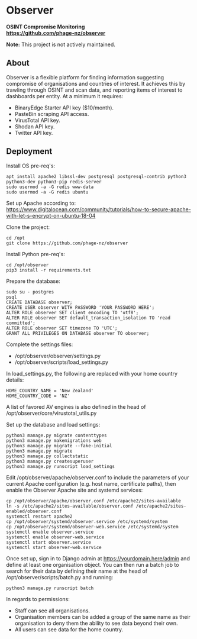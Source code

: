 # Observer
**OSINT Compromise Monitoring  
https://github.com/phage-nz/observer**

**Note:** This project is not actively maintained.

## About
Observer is a flexible platform for finding information suggesting compromise of organisations and countries of interest. It achieves this by trawling through OSINT and scan data, and reporting items of interest to dashboards per entity. At a minimum it requires:
- BinaryEdge Starter API key ($10/month).  
- PasteBin scraping API access.  
- VirusTotal API key.  
- Shodan API key.  
- Twitter API key.  

## Deployment
Install OS pre-req's:
```
apt install apache2 libssl-dev postgresql postgresql-contrib python3 python3-dev python3-pip redis-server
sudo usermod -a -G redis www-data
sudo usermod -a -G redis ubuntu
```

Set up Apache according to: https://www.digitalocean.com/community/tutorials/how-to-secure-apache-with-let-s-encrypt-on-ubuntu-18-04

Clone the project:
```
cd /opt
git clone https://github.com/phage-nz/observer
```

Install Python pre-req's:
```
cd /opt/observer
pip3 install -r requirements.txt
```

Prepare the database:
```
sudo su - postgres
psql
CREATE DATABASE observer;
CREATE USER observer WITH PASSWORD 'YOUR PASSWORD HERE';
ALTER ROLE observer SET client_encoding TO 'utf8';
ALTER ROLE observer SET default_transaction_isolation TO 'read committed';
ALTER ROLE observer SET timezone TO 'UTC';
GRANT ALL PRIVILEGES ON DATABASE observer TO observer;
```

Complete the settings files:
* /opt/observer/observer/settings.py  
* /opt/observer/scripts/load_settings.py  

In load_settings.py, the following are replaced with your home country details:
```
HOME_COUNTRY_NAME = 'New Zealand'
HOME_COUNTRY_CODE = 'NZ'
```

A list of favored AV engines is also defined in the head of /opt/observer/core/virustotal_utils.py

Set up the database and load settings:  
```
python3 manage.py migrate contenttypes
python3 manage.py makemigrations web
python3 manage.py migrate --fake-initial
python3 manage.py migrate
python3 manage.py collectstatic
python3 manage.py createsuperuser
python3 manage.py runscript load_settings
```

Edit /opt/observer/apache/observer.conf to include the parameters of your current Apache configuration (e.g. host name, certificate paths), then enable the Observer Apache site and systemd services:
```
cp /opt/observer/apache/observer.conf /etc/apache2/sites-available
ln -s /etc/apache2/sites-available/observer.conf /etc/apache2/sites-enabled/observer.conf
systemctl restart apache2
cp /opt/observer/systemd/observer.service /etc/systemd/system
cp /opt/observer/systemd/observer-web.service /etc/systemd/system
systemctl enable observer.service
systemctl enable observer-web.service
systemctl start observer.service
systemctl start observer-web.service
```

Once set up, sign in to Django admin at https://yourdomain.here/admin and define at least one organisation object. You can then run a batch job to search for their data by defining their name at the head of /opt/observer/scripts/batch.py and running:
```
python3 manage.py runscript batch
```

In regards to permissions:  
- Staff can see all organisations.  
- Organisation members can be added a group of the same name as their organisation to deny them the ability to see data beyond their own.  
- All users can see data for the home country.  
